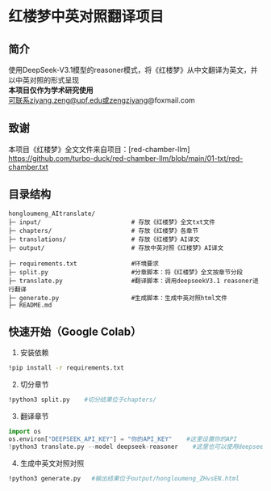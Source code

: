 # 红楼梦中英对照翻译项目

## 简介
使用DeepSeek-V3.1模型的reasoner模式，将《红楼梦》从中文翻译为英文，并以中英对照的形式呈现   
**本项目仅作为学术研究使用**  
可联系ziyang.zeng@upf.edu或zengziyang@foxmail.com

## 致谢
本项目《红楼梦》全文文件来自项目：[red-chamber-llm] https://github.com/turbo-duck/red-chamber-llm/blob/main/01-txt/red-chamber.txt

## 目录结构
```
hongloumeng_AItranslate/
├─ input/                         # 存放《红楼梦》全文txt文件
├─ chapters/                      # 存放《红楼梦》各章节
├─ translations/                  # 存放《红楼梦》AI译文
├─ output/                        # 存放中英对照《红楼梦》AI译文

├─ requirements.txt               #环境要求
├─ split.py                       #分章脚本：将《红楼梦》全文按章节分段
├─ translate.py                   #翻译脚本：调用deepseekV3.1 reasoner进行翻译
├─ generate.py                    #生成脚本：生成中英对照html文件
├─ README.md
```

## 快速开始（Google Colab）

1. 安装依赖
```bash
!pip install -r requirements.txt
```

2. 切分章节
```bash
!python3 split.py    #切分结果位于chapters/
```

3. 翻译章节
```python
import os
os.environ["DEEPSEEK_API_KEY"] = "你的API_KEY"    #这里设置你的API
!python3 translate.py --model deepseek-reasoner    #这里也可以使用deepseek-chat模式；翻译结果位于translations/
```

4. 生成中英文对照对照
```bash
!python3 generate.py   #输出结果位于output/hongloumeng_ZHvsEN.html
```
